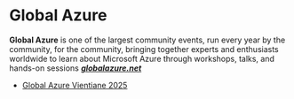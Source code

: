 # Global Azure 

**Global Azure** is one of the largest community events, run every year by the community, for the community, bringing together experts and enthusiasts worldwide to learn about Microsoft Azure through workshops, talks, and hands-on sessions [***globalazure.net***](https://globalazure.net)

+ [Global Azure Vientiane 2025](2025)